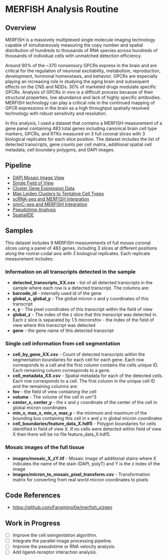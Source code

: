 # MERFISH Analysis Routine

## Overview

MERFISH is a massively multiplexed single molecule imaging technology capable of simultaneously measuring the copy number and spatial distribution of hundreds to thousands of RNA species across hundreds of thousands of individual cells with unmatched detection efficiency.

Around 90% of the ~370 nonsensory GPCRs express in the brain and are critical for the regulation of neuronal excitability, metabolism, reproduction, development, hormonal homeostasis, and behavior. GPCRs are especially playing an increasing role in studying the aging brain and subsequent effects on the CNS and NDDs. 30% of marketed drugs modulate specific GPCRs. Analysis of GPCRs in vivo is a difficult process because of their structural properties, low abundance and lack of highly specific antibodies. MERFISH technology can play a critical role in the continued mapping of GPCR expressions in the brain as a high throughput spatially resolved technology with robust sensitivity and resolution.

In this analysis, I used a dataset that contains a MERFISH measurement of a gene panel containing 483 total genes including canonical brain cell type markers, GPCRs, and RTKs measured on 3 full coronal slices with 3 biological replicates for each slice position. The dataset includes the list of detected transcripts, gene counts per cell matrix, additional spatial cell metadata, cell boundary polygons, and DAPI images.

## Pipeline
- [DAPI Mosaic Image View](https://github.com/jiayinghsu/merfish-routine/blob/main/analysis/01_DAPI_Mosaic_Image_View.ipynb)
- [Single Field of View](https://github.com/jiayinghsu/merfish-routine/blob/main/analysis/02%20_Single_Field_of_View.ipynb)
- [Cluster Gene Expression Data](https://github.com/jiayinghsu/merfish-routine/blob/main/analysis/03_Cluster_Gene_Expression_Data.ipynb)
- [Map Leiden Clusters to Tentative Cell Types](https://github.com/jiayinghsu/merfish-routine/blob/main/analysis/04_Map_Leiden_Clusters_to_Tentative_Cell_Types.ipynb)
- [scRNA-seq and MERFISH Integration](https://github.com/jiayinghsu/merfish-routine/blob/main/analysis/05_scRNA-seq_and_MERFISH_Integration.ipynb)
- [smnC-seq and MERFISH Integration](https://github.com/jiayinghsu/merfish-routine/blob/main/analysis/06_smnC-seq_and_MERFISH_Integration.ipynb)
- [Pseudotime Analysis](https://github.com/jiayinghsu/merfish-routine/blob/main/analysis/07_Pseudotime_Analysis.ipynb) 
- [SpatialIDE](https://github.com/jiayinghsu/merfish-routine/blob/main/analysis/08_SpatialDE.ipynb)

## Samples
This dataset includes 9 MERFISH measurements of full mouse coronal slices using a panel of 483 genes, including 3 slices at different positions along the rostral-codal axis with 3 biological replicates. Each replicate measurement includes:
### Information on all transcripts detected in the sample
- **detected_transcripts_XX.csv** - list of all detected transcripts in the sample where each row is a detected transcript. The columns are:
- **barcode_id** - internally used id of the gene
- **global_x, global_y** - The global micron x and y coordinates of this transcript
- **x, y** - The pixel coordinates of this transcript within the field of view
- **global_z** - The index of the z slice that this transcript was detected in. Each z slice is separated by 1.5 micronsfov - the index of the field of view where this transcript was detected
- **gene** - the gene name of this detected transcript

### Single cell information from cell segmentation
- **cell_by_gene_XX.csv** - Count of detected transcripts within the segmentation boundaries for each cell for each gene. Each row corresponds to a cell and the first column contains the cells unique ID. Each remaining column corresponds to a gene.
- **cell_metadata_XX.csv** - Spatial metadata for each of the detected cells. Each row corresponds to a cell. The first column in the unique cell ID and the remaining columns are:
- **fov** - the field of view containing the cell
- **volume** - The volume of the cell in um^3
- **center_x, center_y** - the x and y coordinate of the center of the cell in global micron coordinates
- **min_x, max_x, min_x, max_y** - the minimum and maximum of the bounding box containing this cell in x and y in global micron coordinates
- **cell_boundaries/feature_data_X.hdf5** - Polygon boundaries for cells identified in field of view X. If no cells were detected within field of view X then there will be no file feature_data_X.hdf5.

### Mosaic images of the full tissue
- **images/mosaic_X_zY.tif** - Mosaic image of additional stains where X indicates the name of the stain (DAPI, polyT) and Y is the z index of the image
- **images/micron_to_mosaic_pixel_transform.csv** - Transformation matrix for converting from real world micron coordinates to pixels


## Code References
- https://github.com/FangmingXie/merfish_vizgen


## Work in Progress
- [ ] Improve the cell semgentation algorithm.
- [ ] Integrate the parallel image processing pipeline.
- [ ] Improve the pseudotime or RNA velocity analysis.
- [ ] Add ligand-receptor interaction analysis. 
